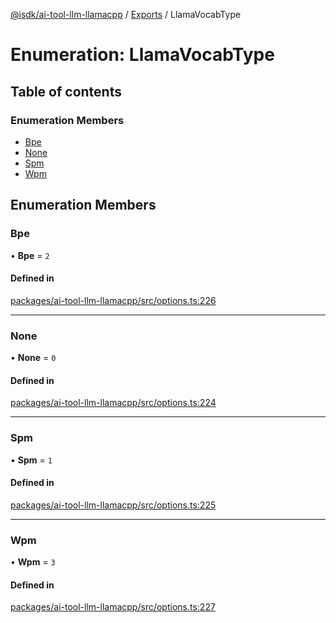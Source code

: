 [@isdk/ai-tool-llm-llamacpp](../README.md) / [Exports](../modules.md) / LlamaVocabType

# Enumeration: LlamaVocabType

## Table of contents

### Enumeration Members

- [Bpe](LlamaVocabType.md#bpe)
- [None](LlamaVocabType.md#none)
- [Spm](LlamaVocabType.md#spm)
- [Wpm](LlamaVocabType.md#wpm)

## Enumeration Members

### Bpe

• **Bpe** = ``2``

#### Defined in

[packages/ai-tool-llm-llamacpp/src/options.ts:226](https://github.com/isdk/ai-tool-llm-llamacpp.js/blob/fc98f39e3b115ecb3b202be85a03fb23642cba74/src/options.ts#L226)

___

### None

• **None** = ``0``

#### Defined in

[packages/ai-tool-llm-llamacpp/src/options.ts:224](https://github.com/isdk/ai-tool-llm-llamacpp.js/blob/fc98f39e3b115ecb3b202be85a03fb23642cba74/src/options.ts#L224)

___

### Spm

• **Spm** = ``1``

#### Defined in

[packages/ai-tool-llm-llamacpp/src/options.ts:225](https://github.com/isdk/ai-tool-llm-llamacpp.js/blob/fc98f39e3b115ecb3b202be85a03fb23642cba74/src/options.ts#L225)

___

### Wpm

• **Wpm** = ``3``

#### Defined in

[packages/ai-tool-llm-llamacpp/src/options.ts:227](https://github.com/isdk/ai-tool-llm-llamacpp.js/blob/fc98f39e3b115ecb3b202be85a03fb23642cba74/src/options.ts#L227)
